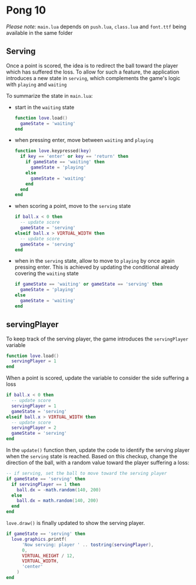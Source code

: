 # Pong 10

_Please note:_ `main.lua` depends on `push.lua`, `class.lua` and `font.ttf` being available in the same folder

## Serving

Once a point is scored, the idea is to redirect the ball toward the player which has suffered the loss. To allow for such a feature, the application introduces a new state in `serving`, which complements the game's logic with `playing` and `waiting`

To summarize the state in `main.lua`:

- start in the `waiting` state

  ```lua
  function love.load()
    gameState = 'waiting'
  end
  ```

- when pressing enter, move between `waiting` and `playing`

  ```lua
  function love.keypressed(key)
    if key == 'enter' or key == 'return' then
      if gameState == 'waiting' then
        gameState = 'playing'
      else
        gameState = 'waiting'
      end
    end
  end
  ```

- when scoring a point, move to the `serving` state

  ```lua
  if ball.x < 0 then
    -- update score
    gameState = 'serving'
  elseif ball.x > VIRTUAL_WIDTH then
    -- update score
    gameState = 'serving'
  end
  ```

- when in the `serving` state, allow to move to `playing` by once again pressing enter. This is achieved by updating the conditional already covering the `waiting` state

  ```lua
  if gameState == 'waiting' or gameState == 'serving' then
    gameState = 'playing'
  else
    gameState = 'waiting'
  end
  ```

## servingPlayer

To keep track of the serving player, the game introduces the `servingPlayer` variable

```lua
function love.load()
  servingPlayer = 1
end
```

When a point is scored, update the variable to consider the side suffering a loss

```lua
if ball.x < 0 then
  -- update score
  servingPlayer = 1
  gameState = 'serving'
elseif ball.x > VIRTUAL_WIDTH then
  -- update score
  servingPlayer = 2
  gameState = 'serving'
end
```

In the `update()` function then, update the code to identify the serving player when the `serving` state is reached. Based on this checkup, change the direction of the ball, with a random value toward the player suffering a loss:

```lua
-- if serving, set the ball to move toward the serving player
if gameState == 'serving' then
  if servingPlayer == 1 then
    ball.dx = -math.random(140, 200)
  else
    ball.dx = math.random(140, 200)
  end
end
```

`love.draw()` is finally updated to show the serving player.

```lua
if gameState == 'serving' then
  love.graphics.printf(
      'Now serving: player ' .. tostring(servingPlayer),
      0,
      VIRTUAL_HEIGHT / 12,
      VIRTUAL_WIDTH,
      'center'
    )
end
```
